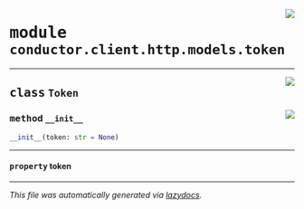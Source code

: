 <!-- markdownlint-disable -->

<a href="../src/conductor/client/http/models/token.py#L0"><img align="right" style="float:right;" src="https://img.shields.io/badge/-source-cccccc?style=flat-square"></a>

# <kbd>module</kbd> `conductor.client.http.models.token`






---

<a href="../src/conductor/client/http/models/token.py#L1"><img align="right" style="float:right;" src="https://img.shields.io/badge/-source-cccccc?style=flat-square"></a>

## <kbd>class</kbd> `Token`




<a href="../src/conductor/client/http/models/token.py#L10"><img align="right" style="float:right;" src="https://img.shields.io/badge/-source-cccccc?style=flat-square"></a>

### <kbd>method</kbd> `__init__`

```python
__init__(token: str = None)
```






---

#### <kbd>property</kbd> token










---

_This file was automatically generated via [lazydocs](https://github.com/ml-tooling/lazydocs)._
